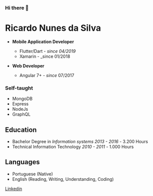 ### Hi there 👋

<!--
**nunes-ricardo/nunes-ricardo** is a ✨ _special_ ✨ repository because its `README.md` (this file) appears on your GitHub profile.

Here are some ideas to get you started:

- 🔭 I’m currently working on ...
- 🌱 I’m currently learning ...
- 👯 I’m looking to collaborate on ...
- 🤔 I’m looking for help with ...
- 💬 Ask me about ...
- 📫 How to reach me: ...
- 😄 Pronouns: ...
- ⚡ Fun fact: ...
-->

# Ricardo Nunes da Silva

* **Mobile Application Developer** 
	- Flutter/Dart - _since 04/2019_
	- Xamarin - _since 01/2018

* **Web Developer** 
	* Angular 7+ - _since_ 07/2017

### Self-taught
- MongoDB  
- Express  
- NodeJs  
- GraphQL

## Education
- Bachelor Degree in _Information systems_
_2013 - 2016_ - 3.200 Hours
-  Technical Information Technology
_2010 - 2011_ - 1.000 Hours

## Languages
-	Portuguese (Native)
-	English (Reading, Writing, Understanding, Coding)

[Linkedin](https://www.linkedin.com/in/ricardo-n-silva)
